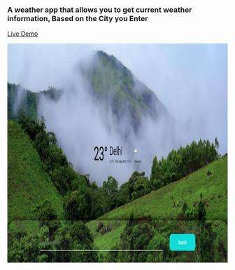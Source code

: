 <h3>A weather app that allows you to get current weather information, Based on the City you Enter</h3>

<a href="https://get-your-weather.netlify.app/">Live Demo</a>

<img src="/Demo.png" alt="Demo-pic-of-Weather App" width="650" height="500">